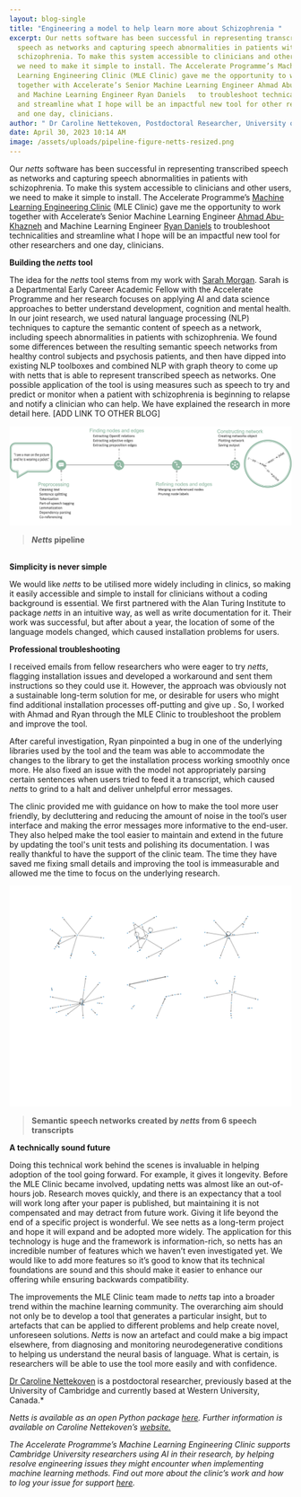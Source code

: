 ```yaml
---
layout: blog-single
title: "Engineering a model to help learn more about Schizophrenia "
excerpt: Our netts software has been successful in representing transcribed
  speech as networks and capturing speech abnormalities in patients with
  schizophrenia. To make this system accessible to clinicians and other users,
  we need to make it simple to install. The Accelerate Programme’s Machine
  Learning Engineering Clinic (MLE Clinic) gave me the opportunity to work
  together with Accelerate’s Senior Machine Learning Engineer Ahmad Abu-Khazneh
  and Machine Learning Engineer Ryan Daniels   to troubleshoot technicalities
  and streamline what I hope will be an impactful new tool for other researchers
  and one day, clinicians.
author: " Dr Caroline Nettekoven, Postdoctoral Researcher, University of Cambridge  "
date: April 30, 2023 10:14 AM
image: /assets/uploads/pipeline-figure-netts-resized.png
---
```

Our *netts* software has been successful in representing transcribed speech as networks and capturing speech abnormalities in patients with schizophrenia. To make this system accessible to clinicians and other users, we need to make it simple to install. The Accelerate Programme’s [Machine Learning Engineering Clinic](https://acceleratescience.github.io/machine-learning-clinic) (MLE Clinic) gave me the opportunity to work together with Accelerate’s Senior Machine Learning Engineer [Ahmad Abu-Khazneh](https://acceleratescience.github.io/team/ahmad-abu-khazneh.html) and Machine Learning Engineer [Ryan Daniels](https://acceleratescience.github.io/team/ryan-daniels.html)  to troubleshoot technicalities and streamline what I hope will be an impactful new tool for other researchers and one day, clinicians.

**Building the *netts* tool**

The idea for the *netts* tool stems from my work with [Sarah Morgan](https://acceleratescience.github.io/team/sarah-morgan.html). Sarah is a Departmental Early Career Academic Fellow with the Accelerate Programme and her research focuses on applying AI and data science approaches to better understand development, cognition and mental health. In our joint research, we used natural  language processing (NLP) techniques to capture the semantic content of speech as a network, including speech abnormalities in patients with schizophrenia. We found some differences between the resulting semantic speech networks from healthy control subjects and psychosis patients, and then have dipped into existing NLP toolboxes and combined NLP with graph theory to come up with netts that is able to represent transcribed speech as networks. One possible application of the tool is using measures such as speech to try and predict or monitor when a patient with schizophrenia is beginning to relapse and notify a clinician who can help. We have explained  the research in more detail here. \[ADD LINK TO OTHER BLOG]

![Netts pipeline](/assets/uploads/pipeline-figure-netts-resized.png "Netts pipeline")

> ***Netts* pipeline**

\
**Simplicity is never simple**

We would like *netts* to be utilised more widely including in clinics, so making it easily accessible and simple to install for clinicians without a coding background is essential. We first partnered with the Alan Turing Institute to package *netts* in an intuitive way, as well as write documentation for it.  Their work was successful, but after about a year, the location of some of the language models changed, which caused installation problems for users.

**Professional troubleshooting**

I received emails from fellow researchers who were eager to try *netts*, flagging installation issues and developed a workaround and sent them instructions so they could use it. However, the approach was obviously not a sustainable long-term solution for me, or desirable for users who might find additional installation processes off-putting and give up . So, I worked with Ahmad and Ryan through the MLE Clinic to troubleshoot the problem and improve the tool.

After careful investigation, Ryan pinpointed a bug in one of the underlying libraries  used by the tool and the team was able to accommodate the changes to the library to get the installation process working smoothly once more. He also fixed an issue with the model not appropriately parsing certain sentences when users tried to feed it a transcript, which caused *netts* to grind to a halt and deliver unhelpful error messages. 

The clinic provided me with guidance on how to make the tool more user friendly, by decluttering and reducing the amount of noise in the tool’s user interface and making the error messages more informative to the end-user. They also helped make the tool easier to maintain and extend in the future by updating the tool's unit tests and polishing its documentation. I was really thankful to have the support of the clinic team. The time they have saved me fixing small details and improving the tool is immeasurable and allowed me the time to focus on the underlying research. 

![Semantic speech networks created by netts from 6 speech transcripts](/assets/uploads/raster-plots-x-6-netts.png "Semantic speech networks created by netts from 6 speech transcripts")

> **Semantic speech networks created by *netts* from 6 speech transcripts**

**A technically sound future**

Doing this technical work behind the scenes is invaluable in helping adoption of the tool going forward. For example, it gives it longevity. Before the MLE Clinic became involved, updating netts was almost like an out-of-hours job. Research moves quickly, and there is an expectancy that a tool will work long after your paper is published, but maintaining it is not compensated and may detract from future work. Giving it life beyond the end of a specific project is wonderful. We see netts as a long-term project and hope it will expand and be adopted more widely. The application for this technology is huge and the framework is information-rich, so netts has an incredible number of features which we haven’t even investigated yet. We would like to add more features so it’s good to know that its technical foundations are sound and this should make it easier to enhance our offering while ensuring backwards compatibility.

The improvements the MLE Clinic team made to *netts* tap into a broader trend within the machine learning community. The overarching aim should not only be to develop a tool that generates a particular insight, but to artefacts  that can be applied to different problems and help create novel, unforeseen solutions. *Netts* is now an artefact and could make a big impact elsewhere, from diagnosing and monitoring neurodegenerative conditions to helping us understand the neural basis of language. What is certain, is researchers will be able to use the tool more easily and with confidence.

[Dr Caroline Nettekoven](https://www.caroline-nettekoven.com/) is a postdoctoral researcher, previously based at the University of Cambridge and currently based at Western University, Canada.*

*Netts is available as an open Python package [here](https://alan-turing-institute.github.io/netts/). Further information is available on Caroline Nettekoven’s [website.](https://www.caroline-nettekoven.com/post/netts/)*

*The Accelerate Programme’s Machine Learning Engineering Clinic supports Cambridge University researchers using AI in their research, by helping resolve engineering issues they might encounter when implementing machine learning methods. Find out more about the clinic’s work and how to log your issue for support [here](https://acceleratescience.github.io/machine-learning-clinic).*